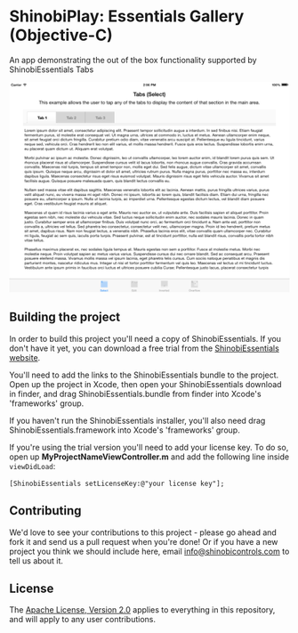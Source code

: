 ShinobiPlay: Essentials Gallery (Objective-C)
=====================

An app demonstrating the out of the box functionality supported by ShinobiEssentials Tabs

![Screenshot](screenshot.png?raw=true)

Building the project
------------------

In order to build this project you'll need a copy of ShinobiEssentials. If you don't have it yet, you can download a free trial from the [ShinobiEssentials website](http://www.shinobicontrols.com/ios/shinobiessentials/price-plans/shinobiessentials/shinobiessentials-trial-form).

You'll need to add the links to the ShinobiEssentials bundle to the project. Open up the project in Xcode, then open your ShinobiEssentials download in finder, and drag ShinobiEssentials.bundle from finder into Xcode's 'frameworks' group. 

If you haven't run the ShinobiEssentials installer, you'll also need drag ShinobiEssentials.framework into Xcode's 'frameworks' group. 

If you're using the trial version you'll need to add your license key. To do so, open up **MyProjectNameViewController.m** and add the following line inside `viewDidLoad`:

    [ShinobiEssentials setLicenseKey:@"your license key"];

Contributing
------------

We'd love to see your contributions to this project - please go ahead and fork it and send us a pull request when you're done! Or if you have a new project you think we should include here, email info@shinobicontrols.com to tell us about it.

License
-------

The [Apache License, Version 2.0](license.txt) applies to everything in this repository, and will apply to any user contributions.